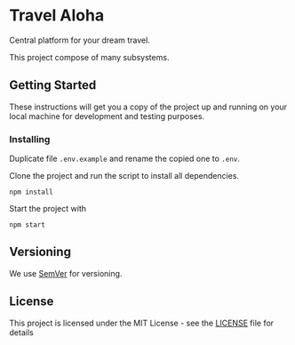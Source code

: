 # Travel Aloha

Central platform for your dream travel.

This project compose of many subsystems.

## Getting Started

These instructions will get you a copy of the project up and running on your local machine for development and testing purposes.

### Installing

Duplicate file ```.env.example``` and rename the copied one to ```.env```.

Clone the project and run the script to install all dependencies.

```
npm install
```

Start the project with

```
npm start
```


## Versioning

We use [SemVer](http://semver.org/) for versioning.


## License

This project is licensed under the MIT License - see the [LICENSE](LICENSE) file for details
